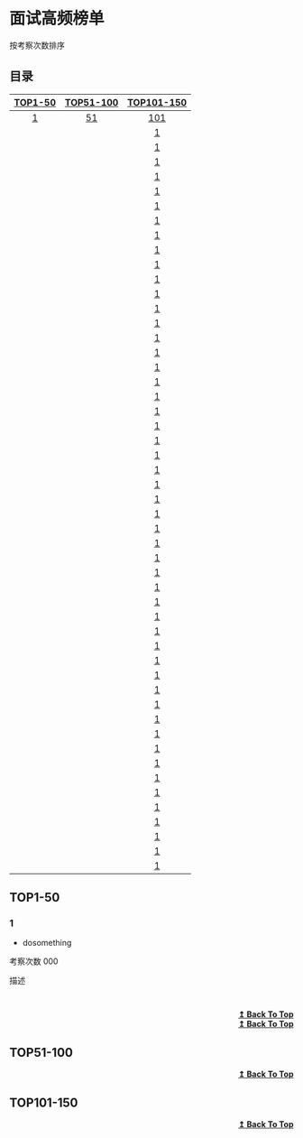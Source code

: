 # 面试高频榜单
按考察次数排序

## 目录



<div align="center">

   | [TOP1-50](#TOP1-50) | [TOP51-100](#TOP51-100) | [TOP101-150](#TOP101-150) |
   | :---: | :---: |  :---: | 
   |[1](#1)|[51](#51)| [101](#101)| 
   |[](#)|[](#)| [1](#1)| 
   |[](#)|[](#)| [1](#1)| 
   |[](#)|[](#)| [1](#1)| 
   |[](#)|[](#)| [1](#1)| 
   |[](#)|[](#)| [1](#1)| 
   |[](#)|[](#)| [1](#1)| 
   |[](#)|[](#)| [1](#1)| 
   |[](#)|[](#)| [1](#1)| 
   |[](#)|[](#)| [1](#1)| 
   |[](#)|[](#)| [1](#1)| 
   |[](#)|[](#)| [1](#1)| 
   |[](#)|[](#)| [1](#1)| 
   |[](#)|[](#)| [1](#1)| 
   |[](#)|[](#)| [1](#1)| 
   |[](#)|[](#)| [1](#1)| 
   |[](#)|[](#)| [1](#1)| 
   |[](#)|[](#)| [1](#1)| 
   |[](#)|[](#)| [1](#1)| 
   |[](#)|[](#)| [1](#1)| 
   |[](#)|[](#)| [1](#1)| 
   |[](#)|[](#)| [1](#1)| 
   |[](#)|[](#)| [1](#1)| 
   |[](#)|[](#)| [1](#1)| 
   |[](#)|[](#)| [1](#1)| 
   |[](#)|[](#)| [1](#1)| 
   |[](#)|[](#)| [1](#1)| 
   |[](#)|[](#)| [1](#1)| 
   |[](#)|[](#)| [1](#1)| 
   |[](#)|[](#)| [1](#1)| 
   |[](#)|[](#)| [1](#1)| 
   |[](#)|[](#)| [1](#1)| 
   |[](#)|[](#)| [1](#1)| 
   |[](#)|[](#)| [1](#1)| 
   |[](#)|[](#)| [1](#1)| 
   |[](#)|[](#)| [1](#1)| 
   |[](#)|[](#)| [1](#1)| 
   |[](#)|[](#)| [1](#1)| 
   |[](#)|[](#)| [1](#1)| 
   |[](#)|[](#)| [1](#1)| 
   |[](#)|[](#)| [1](#1)| 
   |[](#)|[](#)| [1](#1)| 
   |[](#)|[](#)| [1](#1)| 
   |[](#)|[](#)| [1](#1)| 
   |[](#)|[](#)| [1](#1)| 
   |[](#)|[](#)| [1](#1)| 
   |[](#)|[](#)| [1](#1)| 
   |[](#)|[](#)| [1](#1)| 
   |[](#)|[](#)| [1](#1)| 
   |[](#)|[](#)| [1](#1)| 
   |[](#)|[](#)| [1](#1)| 
   |[](#)|[](#)| [1](#1)| 


   
   

</div>




## TOP1-50


### 1
* dosomething

考察次数 000

描述
```

```
<!-- ![img]() -->
```cpp

```

<div align="right">
    <b><a href="#目录">↥ Back To Top</a></b>
</div>



<div align="right">
    <b><a href="#目录">↥ Back To Top</a></b>
</div>



## TOP51-100




<div align="right">
    <b><a href="#目录">↥ Back To Top</a></b>
</div>



## TOP101-150




<div align="right">
    <b><a href="#目录">↥ Back To Top</a></b>
</div>
